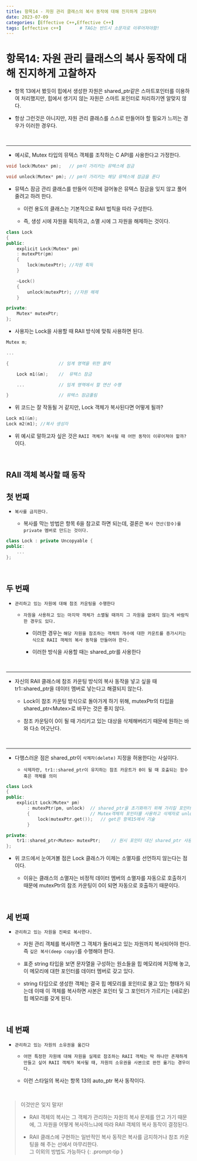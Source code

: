 ```yaml
---
title: 항목14 - 자원 관리 클래스의 복사 동작에 대해 진지하게 고찰하자
date: 2023-07-09
categories: [Effective C++,Effective C++]
tags: [effective c++]		# TAG는 반드시 소문자로 이루어져야함!
---
```


**항목14: 자원 관리 클래스의 복사 동작에 대해 진지하게 고찰하자**
==============

* 항목 13에서 봤듯이 힙에서 생성한 자원은 shared_ptr같은 스마트포인터를 이용하여 처리했지만, 힙에서 생기지 않는 자원은 스마트 포인터로 처리하기엔 알맞지 않다.

* 항상 그런것은 아니지만, 자원 관리 클래스를 스스로 만들어야 할 필요가 느끼는 경우가 이러한 경우다.

<br>

---------

* 예시로, Mutex 타입의 뮤텍스 객체를 조작하는 C API를 사용한다고 가정한다.


```c++
void lock(Mutex* pm);   // pm이 가리키는 뮤텍스에 잠금

void unlock(Mutex* pm); // pm이 가리키는 해당 뮤텍스에 잠금을 푼다
```

* 뮤텍스 잠금 관리 클래스를 만들어 이전에 걸어놓은 뮤텍스 잠금을 잊지 않고 풀어줄려고 하려 한다.

  * 이런 용도의 클래스는 기본적으로 RAII 법칙을 따라 구성한다.

  * 즉, 생성 시에 자원을 획득하고, 소멸 시에 그 자원을 해제하는 것이다.


```c++
class Lock
{
public:
    ‌explicit Lock(Mutex* pm)
    ‌‌: mutexPtr(pm)
    ‌{ 
        ‌‌lock(mutexPtr); //자원 획득
    ‌} 

    ‌~Lock()
    ‌{
        ‌‌unlock(mutexPtr); //자원 해제
    ‌}

private:
    ‌Mutex* mutexPtr;
};
```

* 사용자는 Lock을 사용할 때 RAII 방식에 맞춰 사용하면 된다.


```c++
Mutex m;

...

{                   // 임계 영역을 위한 블럭

    Lock m1(&m);    //  뮤텍스 잠금

    ...             // 임계 영역에서 할 연산 수행

}                   // 뮤텍스 잠금풀림
```

* 위 코드는 잘 작동될 거 같지만, Lock 객체가 복사된다면 어떻게 될까?


```c++
Lock m1(&m);   
Lock m2(m1); //복사 생성자
```

* 위 예시로 말하고자 싶은 것은 `RAII 객체가 복사될 때 어떤 동작이 이루어져야 할까?`이다.


<br>

**RAII 객체 복사할 때 동작**
-----------

**첫 번째**
------------

* `복사를 금지한다.`

  * 복사를 막는 방법은 항목 6을 참고로 하면 되는데, 결론은 `복사 연산(함수)를 private 멤버로 만드는 것이다.`

```c++
class Lock : private Uncopyable {
public:
    ...
};
```

<br>

**두 번째**
--------------

* `관리하고 있는 자원에 대해 참조 카운팅을 수행한다`

  * `자원을 사용하고 있는 마지막 객체가 소멸될 때까지 그 자원을 없애지 않는게 바람직한 경우도 있다.`

    * 이러한 경우는 `해당 자원을 참조하는 객체의 개수에 대한 카운트를 증가시키는 식으로 RAII 객체의 복사 동작을 만들어야 한다.`

    * 이러한 방식을 사용할 때는 shared_ptr를 사용한다

<br>

----------

* 자신의 RAII 클래스에 참조 카운팅 방식의 복사 동작을 넣고 싶을 때 tr1::shared_ptr을 데이터 멤버로 넣는다고 해결되지 않는다.

  * Lock이 참조 카운팅 방식으로 돌아가게 하기 위해, mutexPtr의 타입을 shared_ptr\<Mutex>로 바꾸는 것은 좋지 않다.

  * 참조 카운팅이 0이 될 때 가리키고 있는 대상을 삭제해버리기 때문에 원하는 바와 다소 어긋난다.


<br>


--------


* 다행스러운 점은 shared_ptr이 `삭제자(delete)` 지정을 허용한다는 사실이다.

  * `삭제자란, tr1::shared_ptr이 유지하는 참조 카운트가 0이 될 때 호출되는 함수 혹은 객체를 의미`

```c++
class Lock
{
public:
    ‌explicit Lock(Mutex* pm)     
        ‌‌: mutexPtr(pm, unlock)  // shared_ptr을 초기화하기 위해 가리킬 포인터로 
        ‌{                       // Mutex객체의 포인터를 사용하고 삭제자로 unlock 함수를 사용
            ‌‌lock(mutexPtr.get());   // get은 항목15에서 기술
        ‌} 

private:
    ‌tr1::shared_ptr<Mutex> mutexPtr;    // 원시 포인터 대신 shared_ptr 사용
};
```
* 위 코드에서 눈여겨볼 점은 Lock 클래스가 이제는 소멸자를 선언하지 않는다는 점이다.

  * 이유는 클래스의 소멸자는 비정적 데이터 멤버의 소멸자를 자동으로 호출하기 때문에 mutexPtr의 참조 카운팅이 0이 되면 자동으로 호출하기 때문이다.


<br>

**세 번째**
----------

* `관리하고 있는 자원을 진짜로 복사한다.`

  * 자원 관리 객체를 복사하면 그 객체가 둘러싸고 있는 자원까지 복사되어야 한다. 즉 `깊은 복사(deep copy)`를 수행해야 한다.

  * 표준 string 타입을 보면 문자열을 구성하는 원소들을 힙 메모리에 저장해 놓고, 이 메모리에 대한 포인터를 데이터 멤버로 갖고 있다.

  * string 타입으로 생성한 객체는 결국 힙 메모리를 포인터로 물고 있는 형태가 되는데 이때 이 객체를 복사하면 사본은 포인터 및 그 포인터가 가르키는 (새로운) 힙 메모리를 갖게 된다.



<br>

**네 번째**
--------

* `관리하고 있는 자원의 소유권을 옮긴다`

  * `어떤 특정한 자원에 대해 자원을 실제로 참조하는 RAII 객체는 딱 하나만 존재하게 만들고 싶어 RAII 객체가 복사될 때, 자원의 소유권을 사본으로 완전 옮기는 경우이다.`

  * 이런 스타일의 복사는 항목 13의 auto_ptr 복사 동작이다.

<br>


> 이것만은 잊지 말자!
> * RAII 객체의 복사는  그 객체가 관리하는 자원의 복사 문제를 안고 가기 때문에, 그 자원을 어떻게 복사하느냐에 따라 RAII 객체의 복사 동작이 결정된다.
> 
> * RAII 클래스에 구현하는 일반적인 복사 동작은 복사를 금지하거나 참조 카운팅을 해 주는 선에서 마무리한다.<br>
> 그 이외의 방법도 가능하다
{: .prompt-tip }